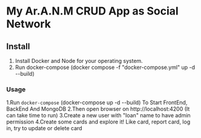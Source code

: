 # My Ar.A.N.M CRUD App as Social Network

## Install

1. Install Docker and Node for your operating system.
2. Run docker-compose (docker compose -f "docker-compose.yml" up -d --build)

### Usage

1.Run `docker-compose` (docker-compose up -d --build) To Start FrontEnd, BackEnd And MongoDB
2.Then open browser on http://localhost:4200 (It can take time to run)
3.Create a new user with "Ioan" name to have admin permission
4.Create some cards and explore it! Like card, report card, log in, try to update or delete card